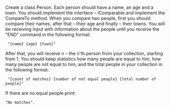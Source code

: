 Create a class Person. Each person should have a name, an age and a town. You should implement the interface – IComparable<T> and implement the CompareTo method.
When you compare two people, first you should compare their names, after that – their age and finally – their towns. You will be receiving input with information about the people until you receive the "END" command in the following format:
  
     "{name} {age} {town}"
  
After that, you will receive n – the n'th person from your collection, starting from 1. You should keep statistics how many people are equal to him, how many people are not equal to him, and the total people in your collection in the following format:
  
     "{count of matches} {number of not equal people} {total number of people}"
  
If there are no equal people print:
  
    "No matches".
